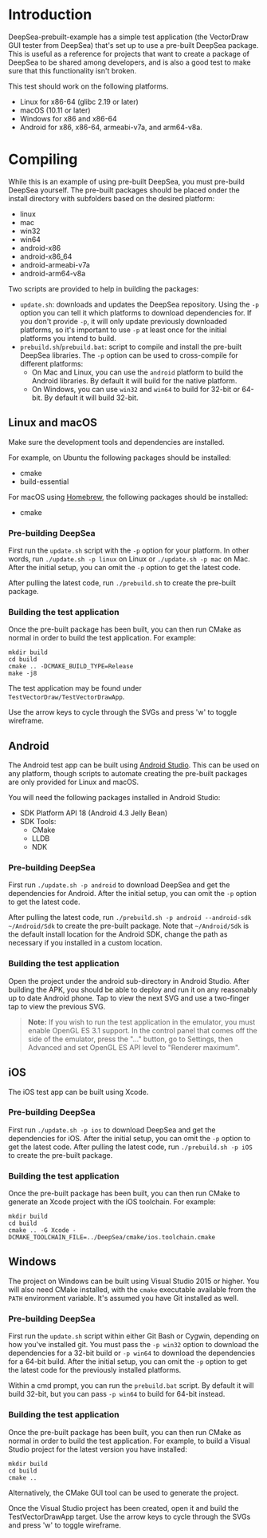 # Introduction

DeepSea-prebuilt-example has a simple test application (the VectorDraw GUI tester from DeepSea) that's set up to use a pre-built DeepSea package. This is useful as a reference for projects that want to create a package of DeepSea to be shared among developers, and is also a good test to make sure that this functionality isn't broken.

This test should work on the following platforms.

* Linux for x86-64 (glibc 2.19 or later)
* macOS (10.11 or later)
* Windows for x86 and x86-64
* Android for x86, x86-64, armeabi-v7a, and arm64-v8a.

# Compiling

While this is an example of using pre-built DeepSea, you must pre-build DeepSea yourself. The pre-built packages should be placed onder the install directory with subfolders based on the desired platform:

* linux
* mac
* win32
* win64
* android-x86
* android-x86_64
* android-armeabi-v7a
* android-arm64-v8a

Two scripts are provided to help in building the packages:

* `update.sh`: downloads and updates the DeepSea repository. Using the `-p` option you can tell it which platforms to download dependencies for. If you don't provide `-p`, it will only update previously downloaded platforms, so it's important to use `-p` at least once for the initial platforms you intend to build.
* `prebuild.sh`/`prebuild.bat`: script to compile and install the pre-built DeepSea libraries. The `-p` option can be used to cross-compile for different platforms:
	* On Mac and Linux, you can use the `android` platform to build the Android libraries. By default it will build for the native platform.
	* On Windows, you can use `win32` and `win64` to build for 32-bit or 64-bit. By default it will build 32-bit.

## Linux and macOS

Make sure the development tools and dependencies are installed.

For example, on Ubuntu the following packages should be installed:

* cmake
* build-essential

For macOS using [Homebrew](https://brew.sh/), the following packages should be installed:

* cmake

### Pre-building DeepSea

First run the `update.sh` script with the `-p` option for your platform. In other words, run `./update.sh -p linux` on Linux or `./update.sh -p mac` on Mac. After the initial setup, you can omit the `-p` option to get the latest code.

After pulling the latest code, run `./prebuild.sh` to create the pre-built package.

### Building the test application

Once the pre-built package has been built, you can then run CMake as normal in order to build the test application. For example:

	mkdir build
	cd build
	cmake .. -DCMAKE_BUILD_TYPE=Release
	make -j8
	
The test application may be found under `TestVectorDraw/TestVectorDrawApp`.

Use the arrow keys to cycle through the SVGs and press 'w' to toggle wireframe.

## Android

The Android test app can be built using [Android Studio](https://developer.android.com/studio/). This can be used on any platform, though scripts to automate creating the pre-built packages are only provided for Linux and macOS.

You will need the following packages installed in Android Studio:

* SDK Platform API 18 (Android 4.3 Jelly Bean)
* SDK Tools:
	* CMake
	* LLDB
	* NDK

### Pre-building DeepSea

First run `./update.sh -p android` to download DeepSea and get the dependencies for Android. After the initial setup, you can omit the `-p` option to get the latest code.

After pulling the latest code, run `./prebuild.sh -p android --android-sdk ~/Android/Sdk` to create the pre-built package. Note that `~/Android/Sdk` is the default install location for the Android SDK, change the path as necessary if you installed in a custom location.

### Building the test application

Open the project under the android sub-directory in Android Studio. After building the APK, you should be able to deploy and run it on any reasonably up to date Android phone. Tap to view the next SVG and use a two-finger tap to view the previous SVG.

> **Note:** If you wish to run the test application in the emulator, you must enable OpenGL ES 3.1 support. In the control panel that comes off the side of the emulator, press the "..." button, go to Settings, then Advanced and set OpenGL ES API level to "Renderer maximum".

## iOS

The iOS test app can be built using Xcode.

### Pre-building DeepSea

First run `./update.sh -p ios` to download DeepSea and get the dependencies for iOS. After the initial setup, you can omit the `-p` option to get the latest code. After pulling the latest code, run `./prebuild.sh -p iOS` to create the pre-built package.

### Building the test application

Once the pre-built package has been built, you can then run CMake to generate an Xcode project with the iOS toolchain. For example:

	mkdir build
	cd build
	cmake .. -G Xcode -DCMAKE_TOOLCHAIN_FILE=../DeepSea/cmake/ios.toolchain.cmake

## Windows

The project on Windows can be built using Visual Studio 2015 or higher. You will also need CMake installed, with the `cmake` executable available from the `PATH` environment variable. It's assumed you have Git installed as well.

### Pre-building DeepSea

First run the `update.sh` script within either Git Bash or Cygwin, depending on how you've installed git. You must pass the `-p win32` option to download the dependencies for a 32-bit build or `-p win64` to download the dependencies for a 64-bit build. After the initial setup, you can omit the `-p` option to get the latest code for the previously installed platforms.

Within a cmd prompt, you can run the `prebuild.bat` script. By default it will build 32-bit, but you can pass `-p win64` to build for 64-bit instead.

### Building the test application

Once the pre-built package has been built, you can then run CMake as normal in order to build the test application. For example, to build a Visual Studio project for the latest version you have installed:

	mkdir build
	cd build
	cmake ..

Alternatively, the CMake GUI tool can be used to generate the project.

Once the Visual Studio project has been created, open it and build the TestVectorDrawApp target. Use the arrow keys to cycle through the SVGs and press 'w' to toggle wireframe.